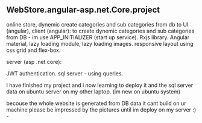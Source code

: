 ## WebStore.angular-asp.net.Core.project

online store, dynemic create categories and sub categories from db to UI (angular), 
client (angular):
to create dynemic categories and sub categories from DB - im use APP_INITIALIZER (start up service).
Rxjs library. 
Angular material,
lazy loading module,
lazy loading images.
responsive layout using css grid and flex-box.

server (asp .net core):

JWT authentication.
sql server - using queries.

I have finished my project and i now learning to deploy it and the sql server data on ubuntu server on my other laptop. (im new on ubuntu system)

becouse the whole website is generated from DB data it cant build on ur machine please be impressed by the pictures 
until im deploy on my server :) - 








